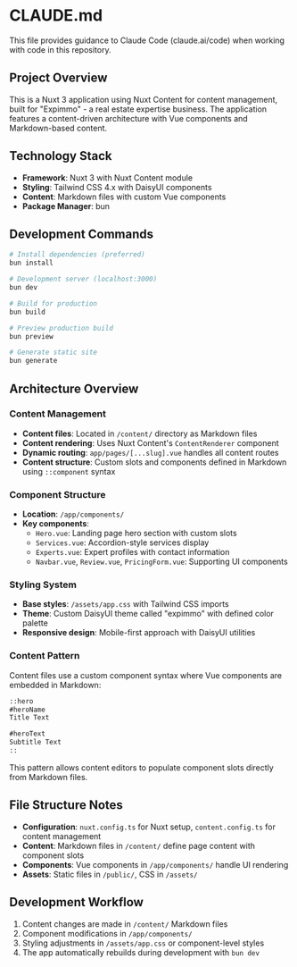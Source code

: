 # CLAUDE.md

This file provides guidance to Claude Code (claude.ai/code) when working with code in this repository.

## Project Overview

This is a Nuxt 3 application using Nuxt Content for content management, built for "Expimmo" - a real estate expertise business. The application features a content-driven architecture with Vue components and Markdown-based content.

## Technology Stack

- **Framework**: Nuxt 3 with Nuxt Content module
- **Styling**: Tailwind CSS 4.x with DaisyUI components
- **Content**: Markdown files with custom Vue components
- **Package Manager**: bun 

## Development Commands

```bash
# Install dependencies (preferred)
bun install

# Development server (localhost:3000)
bun dev

# Build for production
bun build

# Preview production build
bun preview

# Generate static site
bun generate
```

## Architecture Overview

### Content Management
- **Content files**: Located in `/content/` directory as Markdown files
- **Content rendering**: Uses Nuxt Content's `ContentRenderer` component
- **Dynamic routing**: `app/pages/[...slug].vue` handles all content routes
- **Content structure**: Custom slots and components defined in Markdown using `::component` syntax

### Component Structure
- **Location**: `/app/components/`
- **Key components**:
  - `Hero.vue`: Landing page hero section with custom slots
  - `Services.vue`: Accordion-style services display
  - `Experts.vue`: Expert profiles with contact information
  - `Navbar.vue`, `Review.vue`, `PricingForm.vue`: Supporting UI components

### Styling System
- **Base styles**: `/assets/app.css` with Tailwind CSS imports
- **Theme**: Custom DaisyUI theme called "expimmo" with defined color palette
- **Responsive design**: Mobile-first approach with DaisyUI utilities

### Content Pattern
Content files use a custom component syntax where Vue components are embedded in Markdown:
```markdown
::hero
#heroName
Title Text

#heroText
Subtitle Text
::
```

This pattern allows content editors to populate component slots directly from Markdown files.

## File Structure Notes

- **Configuration**: `nuxt.config.ts` for Nuxt setup, `content.config.ts` for content management
- **Content**: Markdown files in `/content/` define page content with component slots
- **Components**: Vue components in `/app/components/` handle UI rendering
- **Assets**: Static files in `/public/`, CSS in `/assets/`

## Development Workflow

1. Content changes are made in `/content/` Markdown files
2. Component modifications in `/app/components/`
3. Styling adjustments in `/assets/app.css` or component-level styles
4. The app automatically rebuilds during development with `bun dev`